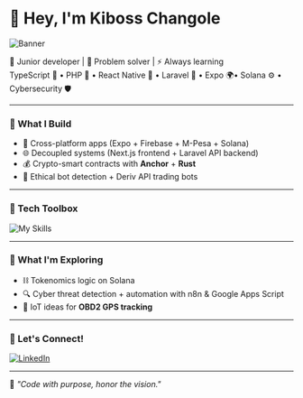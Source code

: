 # 👋 Hey, I'm Kiboss Changole

![Banner](https://capsule-render.vercel.app/api?type=waving&color=0:1D4ED8,100:9333EA&height=200&section=header&text=Kiboss%20Changole&fontSize=40&fontColor=ffffff)

🎯 Junior developer | 🧠 Problem solver | ⚡ Always learning  
TypeScript 🧩 • PHP 🐘 • React Native 📱 • Laravel 🚀 • Expo 🌍• Solana ⚙️ • Cybersecurity 🛡️


---

### 🔧 What I Build
- 📱 Cross-platform apps (Expo + Firebase + M-Pesa + Solana)
- 🌐 Decoupled systems (Next.js frontend + Laravel API backend)
- 💰 Crypto-smart contracts with **Anchor** + **Rust**
- 🧠 Ethical bot detection + Deriv API trading bots

---

### 🧰 Tech Toolbox

![My Skills](https://skillicons.dev/icons?i=ts,react,solidity,rust,laravel,tailwind,firebase,docker,aws,git)

---

### 🧪 What I'm Exploring
- ⛓️ Tokenomics logic on Solana  
- 🔍 Cyber threat detection + automation with n8n & Google Apps Script  
- 🚗 IoT ideas for **OBD2 GPS tracking**

---

### 💬 Let's Connect!

[![LinkedIn](https://img.shields.io/badge/LinkedIn-%230077B5.svg?style=for-the-badge&logo=linkedin&logoColor=white)](https://www.linkedin.com/in/kiboss-changole-aa6230185/)

---

🧿 *"Code with purpose, honor the vision."*


